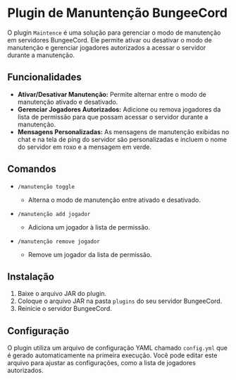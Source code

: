 # Plugin de Manuntenção BungeeCord

O plugin `Maintence` é uma solução para gerenciar o modo de manutenção em servidores BungeeCord. Ele permite ativar ou desativar o modo de manutenção e gerenciar jogadores autorizados a acessar o servidor durante a manutenção.

## Funcionalidades

- **Ativar/Desativar Manutenção:** Permite alternar entre o modo de manutenção ativado e desativado.
- **Gerenciar Jogadores Autorizados:** Adicione ou remova jogadores da lista de permissão para que possam acessar o servidor durante a manutenção.
- **Mensagens Personalizadas:** As mensagens de manutenção exibidas no chat e na tela de ping do servidor são personalizadas e incluem o nome do servidor em roxo e a mensagem em verde.

## Comandos

- `/manutenção toggle`
    - Alterna o modo de manutenção entre ativado e desativado.

- `/manutenção add jogador`
    - Adiciona um jogador à lista de permissão.

- `/manutenção remove jogador`
    - Remove um jogador da lista de permissão.

## Instalação

1. Baixe o arquivo JAR do plugin.
2. Coloque o arquivo JAR na pasta `plugins` do seu servidor BungeeCord.
3. Reinicie o servidor BungeeCord.

## Configuração

O plugin utiliza um arquivo de configuração YAML chamado `config.yml` que é gerado automaticamente na primeira execução. Você pode editar este arquivo para ajustar as configurações, como a lista de jogadores autorizados.
